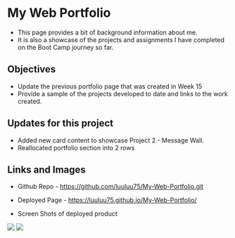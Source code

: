 # My Web Portfolio 

+ This page provides a bit of background information about me.
+ It is also a showcase of the projects and assignments I have completed on the Boot Camp journey so far.

## Objectives

+ Update the previous portfolio page that was created in Week 15
+ Provide a sample of the projects developed to date and links to the work created.

## Updates for this project

+ Added new card content to showcase Project 2 - Message Wall.
+ Reallocated portfolio section into 2 rows

## Links and Images

+ Github Repo - https://github.com/luuluu75/My-Web-Portfolio.git
+ Deployed Page - https://luuluu75.github.io/My-Web-Portfolio/

+ Screen Shots of deployed product 

<p>
  <img src=("Assets/Images/about-me-page.JPG")>
  <img src=("Assets/Images/portfolio-page.JPG")>
</p>

